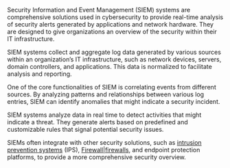 Security Information and Event Management (SIEM) systems are comprehensive solutions used in cybersecurity to provide real-time analysis of security alerts generated by applications and network hardware. They are designed to give organizations an overview of the security within their IT infrastructure.

SIEM systems collect and aggregate log data generated by various sources within an organization’s IT infrastructure, such as network devices, servers, domain controllers, and applications. This data is normalized to facilitate analysis and reporting.

One of the core functionalities of SIEM is correlating events from different sources. By analyzing patterns and relationships between various log entries, SIEM can identify anomalies that might indicate a security incident.

SIEM systems analyze data in real time to detect activities that might indicate a threat. They generate alerts based on predefined and customizable rules that signal potential security issues.

SIEMs often integrate with other security solutions, such as [intrusion prevention systems]() (IPS), [Firewall|firewalls](), and endpoint protection platforms, to provide a more comprehensive security overview.